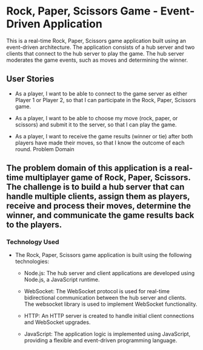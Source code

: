 # Rock, Paper, Scissors Game - Event-Driven Application

This is a real-time Rock, Paper, Scissors game application built using an event-driven architecture. The application consists of a hub server and two clients that connect to the hub server to play the game. The hub server moderates the game events, such as moves and determining the winner.

## User Stories

- As a player, I want to be able to connect to the game server as either Player 1 or Player 2, so that I can participate in the Rock, Paper, Scissors game.

- As a player, I want to be able to choose my move (rock, paper, or scissors) and submit it to the server, so that I can play the game.

- As a player, I want to receive the game results (winner or tie) after both players have made their moves, so that I know the outcome of each round.
Problem Domain

## The problem domain of this application is a real-time multiplayer game of Rock, Paper, Scissors. The challenge is to build a hub server that can handle multiple clients, assign them as players, receive and process their moves, determine the winner, and communicate the game results back to the players.

### Technology Used

- The Rock, Paper, Scissors game application is built using the following technologies:

    - Node.js: The hub server and client applications are developed using Node.js, a JavaScript runtime.

    - WebSocket: The WebSocket protocol is used for real-time bidirectional communication between the hub server and clients. The websocket library is used to implement WebSocket functionality.

    - HTTP: An HTTP server is created to handle initial client connections and WebSocket upgrades.
    
    - JavaScript: The application logic is implemented using JavaScript, providing a flexible and event-driven programming language.